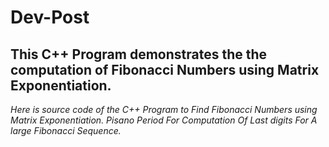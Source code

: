 # Dev-Post

## This C++ Program demonstrates the the computation of Fibonacci Numbers using Matrix Exponentiation.
 _Here is source code of the C++ Program to Find Fibonacci Numbers using Matrix Exponentiation._
_Pisano Period For Computation Of Last digits For A large Fibonacci Sequence._
